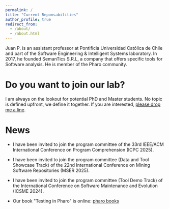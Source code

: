 ```yaml
---
permalink: /
title: "Current Reponsabilities"
author_profile: true
redirect_from: 
  - /about/
  - /about.html
---
```

Juan P. is an assistant professor at Pontificia Universidad Católica de Chile and part of the Software Engineering & Intelligent Systems laboratory. In 2017, he founded SemanTics S.R.L, a company that offers specific tools for Software analysis. He is member of the Pharo community.

Do you want to join our lab?
======
I am always on the lookout for potential PhD and Master students. No topic is defined upfront, we define it together. If you are interested, <a href="https://jpsandoval.github.io/cv/">please drop me a line</a>.


News
======

- I have been invited to join the program committee of the 33rd IEEE/ACM International Conference on Program Comprehension (ICPC 2025).
- I have been invited to join the program committee (Data and Tool Showcase Track) of the 22nd International Conference on Mining Software Repositories (MSER 2025).

- I have been invited to join the program committee (Tool Demo Track) of the International Conference on Software Maintenance and Evolution (ICSME 2024).

- Our book "Testing in Pharo" is online: [pharo books](https://pharo.org/news/2024-02-12-Book-Testing.html)
